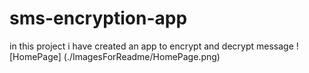 # sms-encryption-app
in this project i have created an app to encrypt and decrypt message
![HomePage] (./ImagesForReadme/HomePage.png)